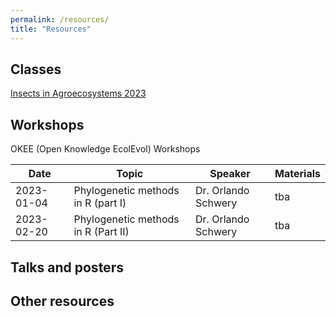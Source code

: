 ```yaml
---
permalink: /resources/
title: "Resources"
---
```


## Classes
[Insects in Agroecosystems 2023](https://www.vorlesungen.ethz.ch/Vorlesungsverzeichnis/lerneinheit.view?semkez=2023S&lerneinheitId=167101&lang=en)

## Workshops
OKEE (Open Knowledge EcolEvol) Workshops

| Date       |           Topic           |       Speaker       | Materials |
| --- | --- | --- | --- |
| 2023-01-04 | Phylogenetic methods in R (part I)| Dr. Orlando Schwery |       tba |
| 2023-02-20 | Phylogenetic methods in R (Part II) | Dr. Orlando Schwery | tba |

## Talks and posters

## Other resources
